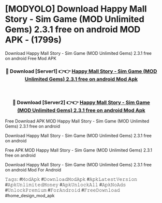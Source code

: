 # [MODYOLO] Download Happy Mall Story - Sim Game (MOD Unlimited Gems) 2.3.1 free on android MOD APK - (1799s)
Download Happy Mall Story - Sim Game (MOD Unlimited Gems) 2.3.1 free on android Free Mod APK

<div align="center">
<h3>🔴 Download [Server1] 👉👉 <a href="https://apk-comot.site?title=Happy_Mall_Story_-_Sim_Game_(MOD_Unlimited_Gems)_2.3.1_free_on_android">Happy Mall Story - Sim Game (MOD Unlimited Gems) 2.3.1 free on android Mod Apk</a></h3><br>

<h3>🔴 Download [Server2] 👉👉 <a href="https://apk-comot.site?title=Happy_Mall_Story_-_Sim_Game_(MOD_Unlimited_Gems)_2.3.1_free_on_android">Happy Mall Story - Sim Game (MOD Unlimited Gems) 2.3.1 free on android Mod Apk</a></h3>
</div>


Free Download APK MOD Happy Mall Story - Sim Game (MOD Unlimited Gems) 2.3.1 free on android

Download Happy Mall Story - Sim Game (MOD Unlimited Gems) 2.3.1 free on android 

Free APK MOD Happy Mall Story - Sim Game (MOD Unlimited Gems) 2.3.1 free on android 

Download Happy Mall Story - Sim Game (MOD Unlimited Gems) 2.3.1 free on android Mod For Android

𝚃𝚊𝚐𝚜: #𝙼𝚘𝚍𝙰𝚙𝚔 #𝙳𝚘𝚠𝚗𝚕𝚘𝚊𝚍𝙼𝚘𝚍𝙰𝚙𝚔 #𝙰𝚙𝚔𝙻𝚊𝚝𝚎𝚜𝚝𝚅𝚎𝚛𝚜𝚒𝚘𝚗 #𝙰𝚙𝚔𝚄𝚗𝚕𝚒𝚖𝚒𝚝𝚎𝚍𝙼𝚘𝚗𝚎𝚢 #𝙰𝚙𝚔𝚄𝚗𝚕𝚘𝚌𝚔𝙰𝚕𝚕 #𝙰𝚙𝚔𝙽𝚘𝙰𝚍𝚜 #𝚄𝚗𝚕𝚘𝚌𝚔𝙿𝚛𝚎𝚖𝚒𝚞𝚖 #𝙵𝚘𝚛𝙰𝚗𝚍𝚛𝚘𝚒𝚍 #𝙵𝚛𝚎𝚎𝙳𝚘𝚠𝚗𝚕𝚘𝚊𝚍 #home_design_mod_apk